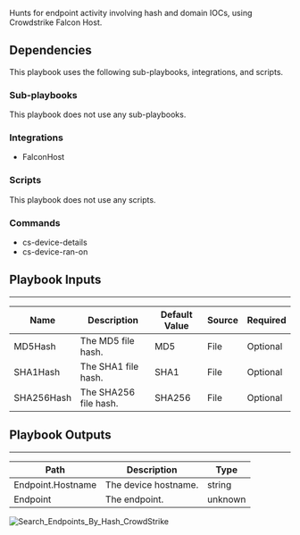 Hunts for endpoint activity involving hash and domain IOCs, using Crowdstrike Falcon Host.

## Dependencies
This playbook uses the following sub-playbooks, integrations, and scripts.

### Sub-playbooks
This playbook does not use any sub-playbooks.

### Integrations
* FalconHost

### Scripts
This playbook does not use any scripts.

### Commands
* cs-device-details
* cs-device-ran-on

## Playbook Inputs
---

| **Name** | **Description** | **Default Value** | **Source** | **Required** |
| --- | --- | --- | --- | --- |
| MD5Hash | The MD5 file hash. | MD5 | File | Optional |
| SHA1Hash | The SHA1 file hash. | SHA1 | File | Optional |
| SHA256Hash | The SHA256 file hash. | SHA256 | File | Optional |

## Playbook Outputs
---

| **Path** | **Description** | **Type** |
| --- | --- | --- |
| Endpoint.Hostname | The device hostname. | string |
| Endpoint | The endpoint. | unknown |

![Search_Endpoints_By_Hash_CrowdStrike](https://github.com/demisto/content/blob/77dfca704d8ac34940713c1737f89b07a5fc2b9d/images/playbooks/Search_Endpoints_By_Hash_CrowdStrike.png)
